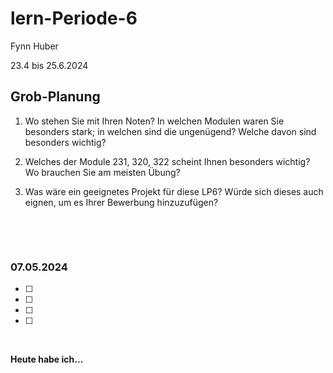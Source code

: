 # lern-Periode-6

Fynn Huber

23.4 bis 25.6.2024

## Grob-Planung

1. Wo stehen Sie mit Ihren Noten? In welchen Modulen waren Sie besonders stark; in welchen sind die ungenügend? Welche davon sind besonders wichtig?
   
2. Welches der Module 231, 320, 322 scheint Ihnen besonders wichtig? Wo brauchen Sie am meisten Übung?
   
3. Was wäre ein geeignetes Projekt für diese LP6? Würde sich dieses auch eignen, um es Ihrer Bewerbung hinzuzufügen?
   

 &nbsp;
 
 &nbsp;

### 07.05.2024

- [ ] 
- [ ] 
- [ ] 
- [ ] 
      
&nbsp;

**Heute habe ich...**         
